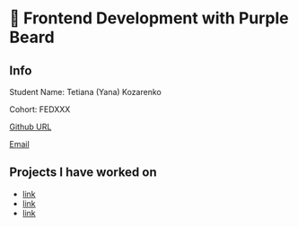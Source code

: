 # 🚀 Frontend Development with Purple Beard

## Info

Student Name: Tetiana (Yana) Kozarenko

Cohort: FEDXXX

[Github URL](https://github.com/GreenCatInForest)

[Email](mailto:yanakozarenko2022@gmail.com)

## Projects I have worked on

- [link](https://url.com)
- [link](https://url.com)
- [link](https://url.com)
